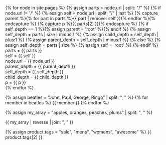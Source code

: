 ---
---

{% for node in site.pages %}
{% assign parts = node.url | split: "/" %}
{% if node.url != '/' %}
{% assign self = node.url | split: "/" | last %}
{% capture parent %}{% for part in parts %}{{ part | remove: self }}{% endfor %}{% endcapture %}
{% capture p %}{{ parts[2] }}{% endcapture %}
{% if self_depth == 1 %}{% assign parent = 'root' %}{% endif %}
{% assign self_depth = parts | size | minus:1 %}
{% assign child_depth = self_depth | plus:1 %}
{% assign parent_depth = self_depth | minus:1 %}
{% else %}
{% assign self_depth = parts | size %}
{% assign self = 'root' %}
{% endif %}
parts = {{ parts }} <br>
self = {{ self }} <br>
node.url = {{ node.url }} <br>
parent_depth = {{ parent_depth }} <br>
self_depth = {{ self_depth }} <br>
child_depth = {{ child_depth }} <br>
p = {{ p }} <br>
{% endfor %}

{% assign beatles = "John, Paul, George, Ringo" | split: ", " %}
{% for member in beatles %}
  {{ member }}
{% endfor %}

{% assign my_array = "apples, oranges, peaches, plums" | split: ", " %}

{{ my_array | reverse | join: ", " }}

{% assign product.tags = "sale", "mens", "womens", "awesome" %}
{{ product.tags[2] }}
